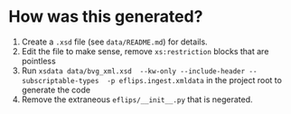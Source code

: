 # How was this generated?

1. Create a `.xsd` file (see `data/README.md`) for details.
2. Edit the file to make sense, remove `xs:restriction` blocks that are pointless
3. Run `xsdata data/bvg_xml.xsd  --kw-only --include-header --subscriptable-types  -p eflips.ingest.xmldata` in the project root to generate the code
4. Remove the extraneous `eflips/__init__.py` that is negerated.